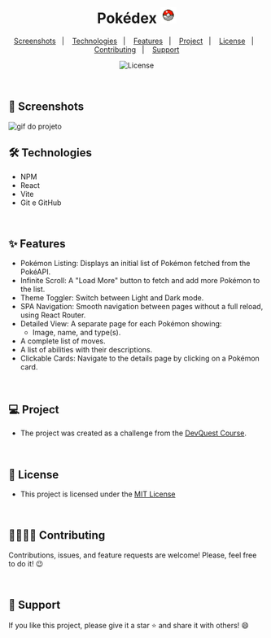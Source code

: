 <h1 align="center"> Pokédex <img src="./src/img/pokeball-success.gif"></h1>

<p align="center">  
  <a href="#-screenshots">Screenshots</a>&nbsp;&nbsp;&nbsp;|&nbsp;&nbsp;&nbsp;
  <a href="#-technologies">Technologies</a>&nbsp;&nbsp;&nbsp;|&nbsp;&nbsp;&nbsp;
  <a href="#-features">Features</a>&nbsp;&nbsp;&nbsp;|&nbsp;&nbsp;&nbsp;
  <a href="#-project">Project</a>&nbsp;&nbsp;&nbsp;|&nbsp;&nbsp;&nbsp;
  <a href="#-license">License</a>&nbsp;&nbsp;&nbsp;|&nbsp;&nbsp;&nbsp;
  <a href="#-contributing">Contributing</a>&nbsp;&nbsp;&nbsp;|&nbsp;&nbsp;&nbsp;
  <a href="#support">Support</a>  
</p>

<p align="center">
  <img alt="License" src="https://img.shields.io/static/v1?label=license&message=MIT&color=c920c9&labelColor=000000">
</p>

<br>

## 📸 Screenshots

<img src=".github/gif-do-projeto.gif" alt="gif do projeto">

<br>

## 🛠 Technologies

- NPM
- React
- Vite
- Git e GitHub

<br>

## ✨ Features

- Pokémon Listing: Displays an initial list of Pokémon fetched from the PokéAPI.
- Infinite Scroll: A "Load More" button to fetch and add more Pokémon to the list.
- Theme Toggler: Switch between Light and Dark mode.
- SPA Navigation: Smooth navigation between pages without a full reload, using React Router.
- Detailed View: A separate page for each Pokémon showing:
  - Image, name, and type(s).
- A complete list of moves.
- A list of abilities with their descriptions.
- Clickable Cards: Navigate to the details page by clicking on a Pokémon card.

<br>

## 💻 Project

- The project was created as a challenge from the [DevQuest Course](https://cursos.devemdobro.com/).

<br>

## 📜 License

- This project is licensed under the [MIT License](https://choosealicense.com/licenses/mit/)

<br>

## 🫱🏻‍🫲🏻 Contributing

<p> Contributions, issues, and feature requests are welcome! Please, feel free to do it! 😉 </p>

<br>

## 🌟 Support
<p> If you like this project, please give it a star ⭐ and share it with others! 😄 </p>
